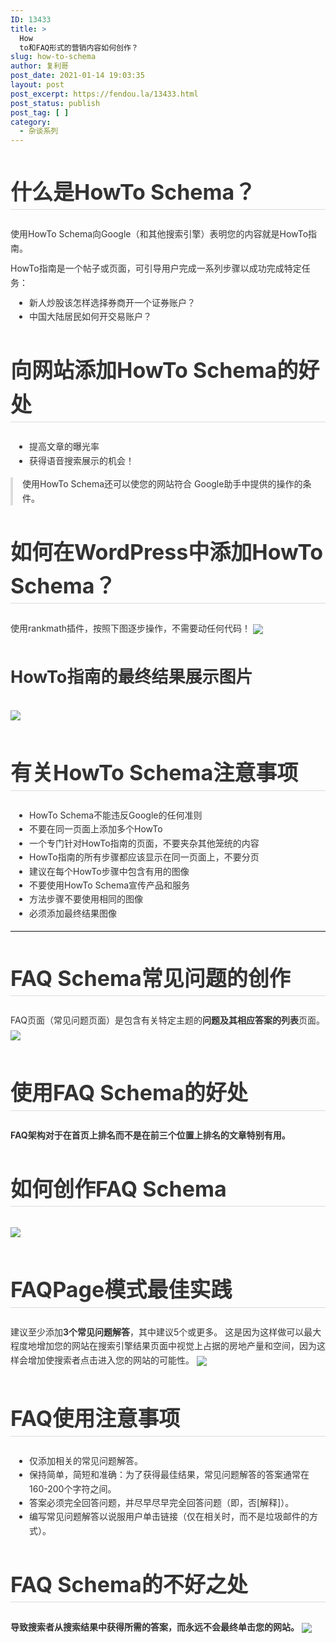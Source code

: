 ```yaml
---
ID: 13433
title: >
  How
  to和FAQ形式的营销内容如何创作？
slug: how-to-schema
author: 复利哥
post_date: 2021-01-14 19:03:35
layout: post
post_excerpt: https://fendou.la/13433.html
post_status: publish
post_tag: [ ]
category:
  - 杂谈系列
---
```

<div style="font-size: 14px; margin: 0; padding: 0; width: 100%;">
  <h2 style="line-height: 160%; font-weight: bold; font-size: 34px; border-bottom: 1px solid #dbdbdb; color: #333;">
    什么是HowTo Schema？
  </h2>
  
  <p style="line-height: 160%; margin: 10px 0; color: #333;">
    使用HowTo Schema向Google（和其他搜索引擎）表明您的内容就是HowTo指南。
  </p>
  
  <p style="line-height: 160%; margin: 10px 0; color: #333;">
    HowTo指南是一个帖子或页面，可引导用户完成一系列步骤以成功完成特定任务：
  </p>
  
  <ul style="line-height: 160%; list-style-type: disc; padding-left: 30px; margin: 6px 0 10px; color: #333;">
    <li style="line-height: 160%;">
      新人炒股该怎样选择券商开一个证券账户？
    </li>
    <li style="line-height: 160%;">
      中国大陆居民如何开交易账户？
    </li>
  </ul>
  
  <h2 style="line-height: 160%; font-weight: bold; font-size: 34px; border-bottom: 1px solid #dbdbdb; color: #333;">
    向网站添加HowTo Schema的好处
  </h2>
  
  <ul style="line-height: 160%; list-style-type: disc; padding-left: 30px; margin: 6px 0 10px; color: #333;">
    <li style="line-height: 160%;">
      提高文章的曝光率
    </li>
    <li style="line-height: 160%;">
      获得语音搜索展示的机会！
    </li>
  </ul>
  
  <blockquote style="line-height: 160%; margin: 15px 0; border-left: 4px solid #ddd; padding: 0 15px; color: #777;">
    <p style="line-height: 160%; margin: 10px 0; color: #333; margin-top: 0; margin-bottom: 0;">
      使用HowTo Schema还可以使您的网站符合 Google助手中提供的操作的条件。
    </p>
  </blockquote>
  
  <h2 style="line-height: 160%; font-weight: bold; font-size: 34px; border-bottom: 1px solid #dbdbdb; color: #333;">
    如何在WordPress中添加HowTo Schema？
  </h2>
  
  <p style="line-height: 160%; margin: 10px 0; color: #333;">
    使用rankmath插件，按照下图逐步操作，不需要动任何代码！ <img style="line-height: 160%; margin: 4px 0 10px; vertical-align: top; max-width: 100%;" src="https://ae01.alicdn.com/kf/U679a902995f74029aef2640e69bfcd67J.jpg" />
  </p>
  
  <h3 style="line-height: 160%; font-weight: bold; font-size: 27px; color: #333;">
    HowTo指南的最终结果展示图片
  </h3>
  
  <p style="line-height: 160%; margin: 10px 0; color: #333;">
    <img style="line-height: 160%; margin: 4px 0 10px; vertical-align: top; max-width: 100%;" src="https://ae01.alicdn.com/kf/U2393b83b451343febf60c8d5c2ec1df7e.jpg" />
  </p>
  
  <h2 style="line-height: 160%; font-weight: bold; font-size: 34px; border-bottom: 1px solid #dbdbdb; color: #333;">
    有关HowTo Schema注意事项
  </h2>
  
  <ul style="line-height: 160%; list-style-type: disc; padding-left: 30px; margin: 6px 0 10px; color: #333;">
    <li style="line-height: 160%;">
      HowTo Schema不能违反Google的任何准则
    </li>
    <li style="line-height: 160%;">
      不要在同一页面上添加多个HowTo
    </li>
    <li style="line-height: 160%;">
      一个专门针对HowTo指南的页面，不要夹杂其他笼统的内容
    </li>
    <li style="line-height: 160%;">
      HowTo指南的所有步骤都应该显示在同一页面上，不要分页
    </li>
    <li style="line-height: 160%;">
      建议在每个HowTo步骤中包含有用的图像
    </li>
    <li style="line-height: 160%;">
      不要使用HowTo Schema宣传产品和服务
    </li>
    <li style="line-height: 160%;">
      方法步骤不要使用相同的图像
    </li>
    <li style="line-height: 160%;">
      必须添加最终结果图像
    </li>
  </ul>
  
  <hr style="line-height: 160%; border-top: 1px solid #eee; margin: 16px 0;" />
  
  <h2 style="line-height: 160%; font-weight: bold; font-size: 34px; border-bottom: 1px solid #dbdbdb; color: #333;">
    FAQ Schema常见问题的创作
  </h2>
  
  <p style="line-height: 160%; margin: 10px 0; color: #333;">
    FAQ页面（常见问题页面）是包含有关特定主题的<strong style="line-height: 160%; font-weight: bold;">问题及其相应答案的列表</strong>页面。 <img style="line-height: 160%; margin: 4px 0 10px; vertical-align: top; max-width: 100%;" src="https://ae01.alicdn.com/kf/Ua96cab3d3aa34e578c150a27b18489f1b.jpg" />
  </p>
  
  <h2 style="line-height: 160%; font-weight: bold; font-size: 34px; border-bottom: 1px solid #dbdbdb; color: #333;">
    使用FAQ Schema的好处
  </h2>
  
  <p style="line-height: 160%; margin: 10px 0; color: #333;">
    <strong style="line-height: 160%; font-weight: bold;">FAQ架构对于在首页上排名而不是在前三个位置上排名的文章特别有用。</strong>
  </p>
  
  <h2 style="line-height: 160%; font-weight: bold; font-size: 34px; border-bottom: 1px solid #dbdbdb; color: #333;">
    如何创作FAQ Schema
  </h2>
  
  <p style="line-height: 160%; margin: 10px 0; color: #333;">
    <img style="line-height: 160%; margin: 4px 0 10px; vertical-align: top; max-width: 100%;" src="https://ae01.alicdn.com/kf/Ufda62bce01e449f1a62f0b956ba0e0dbg.jpg" />
  </p>
  
  <h2 style="line-height: 160%; font-weight: bold; font-size: 34px; border-bottom: 1px solid #dbdbdb; color: #333;">
    FAQPage模式最佳实践
  </h2>
  
  <p style="line-height: 160%; margin: 10px 0; color: #333;">
    建议至少添加<strong style="line-height: 160%; font-weight: bold;">3个常见问题解答</strong>，其中建议5个或更多。 这是因为这样做可以最大程度地增加您的网站在搜索引擎结果页面中视觉上占据的房地产量和空间，因为这样会增加使搜索者点击进入您的网站的可能性。 <img style="line-height: 160%; margin: 4px 0 10px; vertical-align: top; max-width: 100%;" src="https://ae01.alicdn.com/kf/U7d81bd5adeea444bb01e9acf1ac22cf6L.jpg" />
  </p>
  
  <h2 style="line-height: 160%; font-weight: bold; font-size: 34px; border-bottom: 1px solid #dbdbdb; color: #333;">
    FAQ使用注意事项
  </h2>
  
  <ul style="line-height: 160%; list-style-type: disc; padding-left: 30px; margin: 6px 0 10px; color: #333;">
    <li style="line-height: 160%;">
      仅添加相关的常见问题解答。
    </li>
    <li style="line-height: 160%;">
      保持简单，简短和准确：为了获得最佳结果，常见问题解答的答案通常在160-200个字符之间。
    </li>
    <li style="line-height: 160%;">
      答案必须完全回答问题，并尽早尽早完全回答问题（即，否[解释]）。
    </li>
    <li style="line-height: 160%;">
      编写常见问题解答以说服用户单击链接（仅在相关时，而不是垃圾邮件的方式）。
    </li>
  </ul>
  
  <h2 style="line-height: 160%; font-weight: bold; font-size: 34px; border-bottom: 1px solid #dbdbdb; color: #333;">
    FAQ Schema的不好之处
  </h2>
  
  <p style="line-height: 160%; margin: 10px 0; color: #333;">
    <strong style="line-height: 160%; font-weight: bold;">导致搜索者从搜索结果中获得所需的答案，而永远不会最终单击您的网站。</strong> <img style="line-height: 160%; margin: 4px 0 10px; vertical-align: top; max-width: 100%;" src="https://cdn.fendou.la/tuoss/Sketchpad.png" />
  </p>
</div>